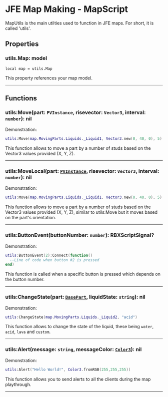 # JFE Map Making - MapScript
MapUtils is the main utilties used to function in JFE maps. For short, it is called 'utils'. 

## Properties
### utils.Map: model
```
local map = utils.Map
```
This property references your map model.

-----------------------------------------------------

## Functions
### utils:Move(part: `PVInstance`, risevector: `Vector3`, interval: `number`): nil

Demonstration:
```lua
utils:Move(map.MovingParts.Liquids._Liquid1, Vector3.new(0, 40, 0), 5)
```
This function allows to move a part by a number of studs based on the Vector3 values provided (X, Y, Z).

-----------------------------------------------------

### utils:MoveLocal(part: [`PVInstance`](https://create.roblox.com/docs/reference/engine/classes/PVInstance), risevector: `Vector3`, interval: `number`): nil

Demonstration:
```lua
utils:Move(map.MovingParts.Liquids._Liquid1, Vector3.new(0, 40, 0), 5)
```
This function allows to move a part by a number of studs based on the Vector3 values provided (X, Y, Z), similar to utils:Move but it moves based on the part's orientation.

-----------------------------------------------------

### utils:ButtonEvent(buttonNumber: `number`): RBXScriptSignal?

Demonstration:
```lua
utils:ButtonEvent(2):Connect(function()
  --Line of code when button #2 is pressed
end)
```
This function is called when a specific button is pressed which depends on the button number.

-----------------------------------------------------

### utils:ChangeState(part: [`BasePart`](https://create.roblox.com/docs/reference/engine/classes/BasePart), liquidState: `string`): nil

Demonstration:
```lua
utils:ChangeState(map.MovingParts.Liquids._Liquid2, "acid")
```
This function allows to change the state of the liquid, these being `water`, `acid`, `lava` and `custom`.

-----------------------------------------------------

### utils:Alert(message: `string`, messageColor: [`Color3`](https://create.roblox.com/docs/reference/engine/datatypes/Color3)): nil

Demonstration:
```lua
utils:Alert("Hello World!", Color3.fromRGB(255,255,255))
```
This function allows you to send alerts to all the clients during the map playthrough.

-----------------------------------------------------
